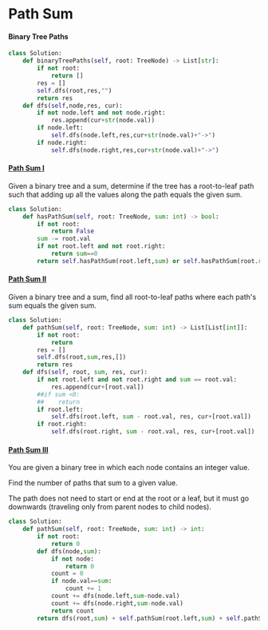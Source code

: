 # Path Sum

#### Binary Tree Paths

```python
class Solution:
    def binaryTreePaths(self, root: TreeNode) -> List[str]:
        if not root:
            return []
        res = []
        self.dfs(root,res,"")
        return res
    def dfs(self,node,res, cur):
        if not node.left and not node.right:
            res.append(cur+str(node.val))
        if node.left:
            self.dfs(node.left,res,cur+str(node.val)+"->")
        if node.right:
            self.dfs(node.right,res,cur+str(node.val)+"->")
```

#### [Path Sum I](https://leetcode.com/problems/path-sum/)

Given a binary tree and a sum, determine if the tree has a root-to-leaf path such that adding up all the values along the path equals the given sum.

```python
class Solution:
    def hasPathSum(self, root: TreeNode, sum: int) -> bool:
        if not root:
            return False
        sum -= root.val
        if not root.left and not root.right:
            return sum==0
        return self.hasPathSum(root.left,sum) or self.hasPathSum(root.right,sum)
```

#### [Path Sum II](https://leetcode.com/problems/path-sum-ii/)

Given a binary tree and a sum, find all root-to-leaf paths where each path's sum equals the given sum.

```python
class Solution:
    def pathSum(self, root: TreeNode, sum: int) -> List[List[int]]:
        if not root:
            return
        res = []
        self.dfs(root,sum,res,[])
        return res
    def dfs(self, root, sum, res, cur):
        if not root.left and not root.right and sum == root.val:
            res.append(cur+[root.val])
        ##if sum <0:
        ##    return
        if root.left:
            self.dfs(root.left, sum - root.val, res, cur+[root.val])
        if root.right:
            self.dfs(root.right, sum - root.val, res, cur+[root.val])
```

#### [Path Sum III](https://leetcode.com/problems/path-sum-ii/description/)

You are given a binary tree in which each node contains an integer value.

Find the number of paths that sum to a given value.

The path does not need to start or end at the root or a leaf, but it must go downwards \(traveling only from parent nodes to child nodes\).

```python
class Solution:
    def pathSum(self, root: TreeNode, sum: int) -> int:
        if not root:
            return 0
        def dfs(node,sum):
            if not node:
                return 0
            count = 0
            if node.val==sum:
                count += 1
            count += dfs(node.left,sum-node.val)
            count += dfs(node.right,sum-node.val)
            return count
        return dfs(root,sum) + self.pathSum(root.left,sum) + self.pathSum(root.right,sum)
    


```










